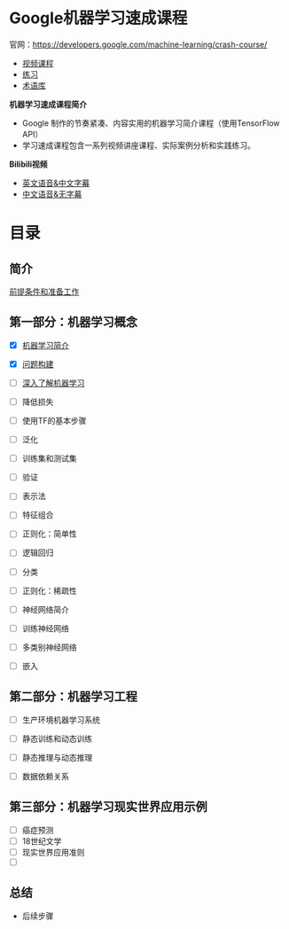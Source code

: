 # Google机器学习速成课程

官网：https://developers.google.com/machine-learning/crash-course/

- [视频课程](https://developers.google.com/machine-learning/crash-course/)
- [练习](https://developers.google.com/machine-learning/crash-course/exercises)
- [术语库](https://developers.google.com/machine-learning/crash-course/glossary)

**机器学习速成课程简介**

- Google 制作的节奏紧凑、内容实用的机器学习简介课程（使用TensorFlow API）
- 学习速成课程包含一系列视频讲座课程、实际案例分析和实践练习。


**Bilibili视频**

- [英文语音&中文字幕](https://www.bilibili.com/video/av21398424/?p=1)
- [中文语音&无字幕](https://www.bilibili.com/video/av20229263/?p=1)


# 目录

## 简介

[前提条件和准备工作](简介/前提条件和准备工作.md)



## 第一部分：机器学习概念

- [x] [机器学习简介](机器学习概念/机器学习简介.md)
- [x] [问题构建](机器学习概念/问题构建.md)
- [ ] [深入了解机器学习](https://developers.google.com/machine-learning/crash-course/descending-into-ml/video-lecture)
- [ ] 降低损失
- [ ] 使用TF的基本步骤
- [ ] 泛化
- [ ] 训练集和测试集
- [ ] 验证
- [ ] 表示法
- [ ] 特征组合
- [ ] 正则化：简单性
- [ ] 逻辑回归
- [ ] 分类
- [ ] 正则化：稀疏性
- [ ] 神经网络简介
- [ ] 训练神经网络
- [ ] 多类别神经网络
- [ ] 嵌入



## 第二部分：机器学习工程

- [ ] 生产环境机器学习系统
- [ ] 静态训练和动态训练
- [ ] 静态推理与动态推理
- [ ] 数据依赖关系



## 第三部分：机器学习现实世界应用示例

- [ ] 癌症预测
- [ ] 18世纪文学
- [ ] 现实世界应用准则
- [ ] ​

## 总结

- 后续步骤